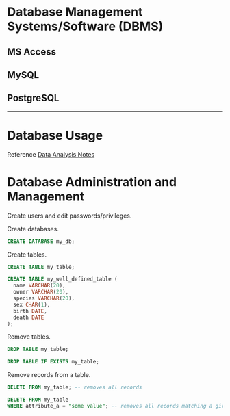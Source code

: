 # Database Management Systems/Software (DBMS)

## MS Access

## MySQL

## PostgreSQL

<hr>

# Database Usage

Reference [Data Analysis Notes](/notes/data-analysis.md)

# Database Administration and Management

Create users and edit passwords/privileges.

Create databases.

```` sql
CREATE DATABASE my_db;
````

Create tables.

```` sql
CREATE TABLE my_table;
````

```` sql
CREATE TABLE my_well_defined_table (
  name VARCHAR(20),
  owner VARCHAR(20),
  species VARCHAR(20),
  sex CHAR(1),
  birth DATE,
  death DATE
);
````

Remove tables.

```` sql
DROP TABLE my_table;
````

```` sql
DROP TABLE IF EXISTS my_table;
````

Remove records from a table.

```` sql
DELETE FROM my_table; -- removes all records
````

```` sql
DELETE FROM my_table
WHERE attribute_a = "some value"; -- removes all records matching a given condition (see data analysis lecture notes for more info on the where clause...)
````
